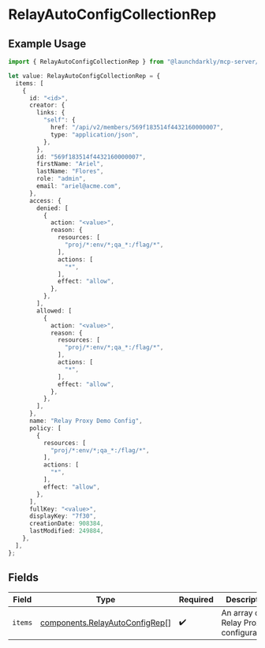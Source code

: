 # RelayAutoConfigCollectionRep

## Example Usage

```typescript
import { RelayAutoConfigCollectionRep } from "@launchdarkly/mcp-server/models/components";

let value: RelayAutoConfigCollectionRep = {
  items: [
    {
      id: "<id>",
      creator: {
        links: {
          "self": {
            href: "/api/v2/members/569f183514f4432160000007",
            type: "application/json",
          },
        },
        id: "569f183514f4432160000007",
        firstName: "Ariel",
        lastName: "Flores",
        role: "admin",
        email: "ariel@acme.com",
      },
      access: {
        denied: [
          {
            action: "<value>",
            reason: {
              resources: [
                "proj/*:env/*;qa_*:/flag/*",
              ],
              actions: [
                "*",
              ],
              effect: "allow",
            },
          },
        ],
        allowed: [
          {
            action: "<value>",
            reason: {
              resources: [
                "proj/*:env/*;qa_*:/flag/*",
              ],
              actions: [
                "*",
              ],
              effect: "allow",
            },
          },
        ],
      },
      name: "Relay Proxy Demo Config",
      policy: [
        {
          resources: [
            "proj/*:env/*;qa_*:/flag/*",
          ],
          actions: [
            "*",
          ],
          effect: "allow",
        },
      ],
      fullKey: "<value>",
      displayKey: "7f30",
      creationDate: 908384,
      lastModified: 249884,
    },
  ],
};
```

## Fields

| Field                                                                            | Type                                                                             | Required                                                                         | Description                                                                      |
| -------------------------------------------------------------------------------- | -------------------------------------------------------------------------------- | -------------------------------------------------------------------------------- | -------------------------------------------------------------------------------- |
| `items`                                                                          | [components.RelayAutoConfigRep](../../models/components/relayautoconfigrep.md)[] | :heavy_check_mark:                                                               | An array of Relay Proxy configurations                                           |